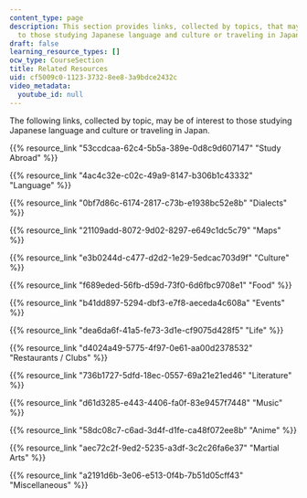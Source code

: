 ```yaml
---
content_type: page
description: This section provides links, collected by topics, that may be of interest
  to those studying Japanese language and culture or traveling in Japan.
draft: false
learning_resource_types: []
ocw_type: CourseSection
title: Related Resources
uid: cf5009c0-1123-3732-8ee8-3a9bdce2432c
video_metadata:
  youtube_id: null
---
```

The following links, collected by topic, may be of interest to those studying Japanese language and culture or traveling in Japan.

{{% resource_link "53ccdcaa-62c4-5b5a-389e-0d8c9d607147" "Study Abroad" %}}

{{% resource_link "4ac4c32e-c02c-49a9-8147-b306b1c43332" "Language" %}}

{{% resource_link "0bf7d86c-6174-2817-c73b-e1938bc52e8b" "Dialects" %}}

{{% resource_link "21109add-8072-9d02-8297-e649c1dc5c79" "Maps" %}}

{{% resource_link "e3b0244d-c477-d2d2-1e29-5edcac703d9f" "Culture" %}}

{{% resource_link "f689eded-56fb-d59d-73f0-6d6fbc9708e1" "Food" %}}

{{% resource_link "b41dd897-5294-dbf3-e7f8-aeceda4c608a" "Events" %}}

{{% resource_link "dea6da6f-41a5-fe73-3d1e-cf9075d428f5" "Life" %}}

{{% resource_link "d4024a49-5775-4f97-0e61-aa00d2378532" "Restaurants / Clubs" %}}

{{% resource_link "736b1727-5dfd-18ec-0557-69a21e21ed46" "Literature" %}}

{{% resource_link "d61d3285-e443-4406-fa0f-83e9457f7448" "Music" %}}

{{% resource_link "58dc08c7-c6ad-3d4f-d1fe-ca48f072ee8b" "Anime" %}}

{{% resource_link "aec72c2f-9ed2-5235-a3df-3c2c26fa6e37" "Martial Arts" %}}

{{% resource_link "a2191d6b-3e06-e513-0f4b-7b51d05cff43" "Miscellaneous" %}}